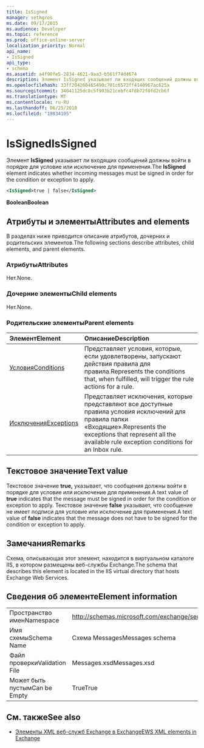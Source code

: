 ```yaml
---
title: IsSigned
manager: sethgros
ms.date: 09/17/2015
ms.audience: Developer
ms.topic: reference
ms.prod: office-online-server
localization_priority: Normal
api_name:
- IsSigned
api_type:
- schema
ms.assetid: a4f90fe5-2834-4621-9aa3-b561f74d4674
description: Элемент IsSigned указывает ли входящих сообщений должны войти в порядке для условие или исключение для применения.
ms.openlocfilehash: 33ff204260465490c701c6573ff4140967ac625a
ms.sourcegitcommit: 34041125dc8c5f993b21cebfc4f8b72f0fd2cb6f
ms.translationtype: MT
ms.contentlocale: ru-RU
ms.lasthandoff: 06/25/2018
ms.locfileid: "19834105"
---
```

# <a name="issigned"></a><span data-ttu-id="13fa0-103">IsSigned</span><span class="sxs-lookup"><span data-stu-id="13fa0-103">IsSigned</span></span>

<span data-ttu-id="13fa0-104">Элемент **IsSigned** указывает ли входящих сообщений должны войти в порядке для условие или исключение для применения.</span><span class="sxs-lookup"><span data-stu-id="13fa0-104">The **IsSigned** element indicates whether incoming messages must be signed in order for the condition or exception to apply.</span></span> 
  
```XML
<IsSigned>true | false</IsSigned>
```

 <span data-ttu-id="13fa0-105">**Boolean**</span><span class="sxs-lookup"><span data-stu-id="13fa0-105">**Boolean**</span></span>
## <a name="attributes-and-elements"></a><span data-ttu-id="13fa0-106">Атрибуты и элементы</span><span class="sxs-lookup"><span data-stu-id="13fa0-106">Attributes and elements</span></span>

<span data-ttu-id="13fa0-107">В разделах ниже приводится описание атрибутов, дочерних и родительских элементов.</span><span class="sxs-lookup"><span data-stu-id="13fa0-107">The following sections describe attributes, child elements, and parent elements.</span></span>
  
### <a name="attributes"></a><span data-ttu-id="13fa0-108">Атрибуты</span><span class="sxs-lookup"><span data-stu-id="13fa0-108">Attributes</span></span>

<span data-ttu-id="13fa0-109">Нет.</span><span class="sxs-lookup"><span data-stu-id="13fa0-109">None.</span></span>
  
### <a name="child-elements"></a><span data-ttu-id="13fa0-110">Дочерние элементы</span><span class="sxs-lookup"><span data-stu-id="13fa0-110">Child elements</span></span>

<span data-ttu-id="13fa0-111">Нет.</span><span class="sxs-lookup"><span data-stu-id="13fa0-111">None.</span></span>
  
### <a name="parent-elements"></a><span data-ttu-id="13fa0-112">Родительские элементы</span><span class="sxs-lookup"><span data-stu-id="13fa0-112">Parent elements</span></span>

|<span data-ttu-id="13fa0-113">**Элемент**</span><span class="sxs-lookup"><span data-stu-id="13fa0-113">**Element**</span></span>|<span data-ttu-id="13fa0-114">**Описание**</span><span class="sxs-lookup"><span data-stu-id="13fa0-114">**Description**</span></span>|
|:-----|:-----|
|[<span data-ttu-id="13fa0-115">Условия</span><span class="sxs-lookup"><span data-stu-id="13fa0-115">Conditions</span></span>](conditions.md) <br/> |<span data-ttu-id="13fa0-116">Представляет условия, которые, если удовлетворены, запускают действия правила для правила.</span><span class="sxs-lookup"><span data-stu-id="13fa0-116">Represents the conditions that, when fulfilled, will trigger the rule actions for a rule.</span></span>  <br/> |
|[<span data-ttu-id="13fa0-117">Исключения</span><span class="sxs-lookup"><span data-stu-id="13fa0-117">Exceptions</span></span>](exceptions.md) <br/> |<span data-ttu-id="13fa0-118">Представляет исключения, которые представляют все доступные правила условия исключений для правила папки «Входящие».</span><span class="sxs-lookup"><span data-stu-id="13fa0-118">Represents the exceptions that represent all the available rule exception conditions for an Inbox rule.</span></span>  <br/> |
   
## <a name="text-value"></a><span data-ttu-id="13fa0-119">Текстовое значение</span><span class="sxs-lookup"><span data-stu-id="13fa0-119">Text value</span></span>

<span data-ttu-id="13fa0-120">Текстовое значение **true,** указывает, что сообщения должны войти в порядке для условие или исключение для применения.</span><span class="sxs-lookup"><span data-stu-id="13fa0-120">A text value of **true** indicates that the message must be signed in order for the condition or exception to apply.</span></span> <span data-ttu-id="13fa0-121">Текстовое значение **false** указывает, что сообщение не имеет подписи для условие или исключение для применения.</span><span class="sxs-lookup"><span data-stu-id="13fa0-121">A text value of **false** indicates that the message does not have to be signed for the condition or exception to apply.</span></span> 
  
## <a name="remarks"></a><span data-ttu-id="13fa0-122">Замечания</span><span class="sxs-lookup"><span data-stu-id="13fa0-122">Remarks</span></span>

<span data-ttu-id="13fa0-123">Схема, описывающая этот элемент, находится в виртуальном каталоге IIS, в котором размещены веб-службы Exchange.</span><span class="sxs-lookup"><span data-stu-id="13fa0-123">The schema that describes this element is located in the IIS virtual directory that hosts Exchange Web Services.</span></span>
  
## <a name="element-information"></a><span data-ttu-id="13fa0-124">Сведения об элементе</span><span class="sxs-lookup"><span data-stu-id="13fa0-124">Element information</span></span>

|||
|:-----|:-----|
|<span data-ttu-id="13fa0-125">Пространство имен</span><span class="sxs-lookup"><span data-stu-id="13fa0-125">Namespace</span></span>  <br/> |http://schemas.microsoft.com/exchange/services/2006/messages  <br/> |
|<span data-ttu-id="13fa0-126">Имя схемы</span><span class="sxs-lookup"><span data-stu-id="13fa0-126">Schema Name</span></span>  <br/> |<span data-ttu-id="13fa0-127">Схема Messages</span><span class="sxs-lookup"><span data-stu-id="13fa0-127">Messages schema</span></span>  <br/> |
|<span data-ttu-id="13fa0-128">Файл проверки</span><span class="sxs-lookup"><span data-stu-id="13fa0-128">Validation File</span></span>  <br/> |<span data-ttu-id="13fa0-129">Messages.xsd</span><span class="sxs-lookup"><span data-stu-id="13fa0-129">Messages.xsd</span></span>  <br/> |
|<span data-ttu-id="13fa0-130">Может быть пустым</span><span class="sxs-lookup"><span data-stu-id="13fa0-130">Can be Empty</span></span>  <br/> |<span data-ttu-id="13fa0-131">True</span><span class="sxs-lookup"><span data-stu-id="13fa0-131">True</span></span>  <br/> |
   
## <a name="see-also"></a><span data-ttu-id="13fa0-132">См. также</span><span class="sxs-lookup"><span data-stu-id="13fa0-132">See also</span></span>



- [<span data-ttu-id="13fa0-133">Элементы XML веб-служб Exchange в Exchange</span><span class="sxs-lookup"><span data-stu-id="13fa0-133">EWS XML elements in Exchange</span></span>](ews-xml-elements-in-exchange.md)

